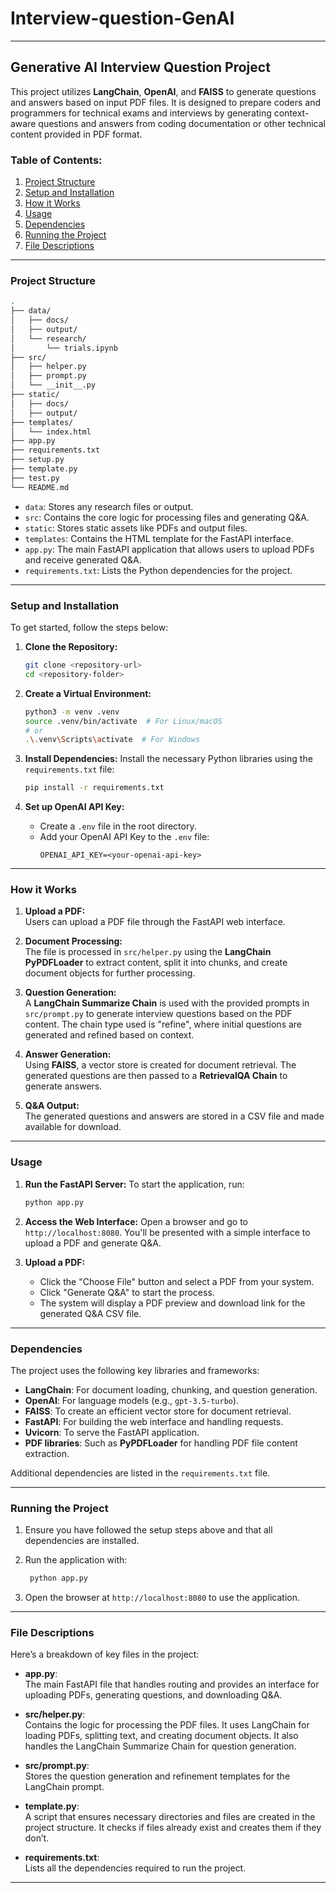 # Interview-question-GenAI

---

## Generative AI Interview Question Project

This project utilizes **LangChain**, **OpenAI**, and **FAISS** to generate questions and answers based on input PDF files. It is designed to prepare coders and programmers for technical exams and interviews by generating context-aware questions and answers from coding documentation or other technical content provided in PDF format.

### **Table of Contents:**
1. [Project Structure](#project-structure)
2. [Setup and Installation](#setup-and-installation)
3. [How it Works](#how-it-works)
4. [Usage](#usage)
5. [Dependencies](#dependencies)
6. [Running the Project](#running-the-project)
7. [File Descriptions](#file-descriptions)

---

### **Project Structure**

```bash
.
├── data/
│   ├── docs/
│   ├── output/
│   └── research/
│       └── trials.ipynb
├── src/
│   ├── helper.py
│   ├── prompt.py
│   └── __init__.py
├── static/
│   ├── docs/
│   ├── output/
├── templates/
│   └── index.html
├── app.py
├── requirements.txt
├── setup.py
├── template.py
├── test.py
└── README.md
```

- `data`: Stores any research files or output.
- `src`: Contains the core logic for processing files and generating Q&A.
- `static`: Stores static assets like PDFs and output files.
- `templates`: Contains the HTML template for the FastAPI interface.
- `app.py`: The main FastAPI application that allows users to upload PDFs and receive generated Q&A.
- `requirements.txt`: Lists the Python dependencies for the project.

---

### **Setup and Installation**

To get started, follow the steps below:

1. **Clone the Repository:**
   ```bash
   git clone <repository-url>
   cd <repository-folder>
   ```

2. **Create a Virtual Environment:**
   ```bash
   python3 -m venv .venv
   source .venv/bin/activate  # For Linux/macOS
   # or
   .\.venv\Scripts\activate  # For Windows
   ```

3. **Install Dependencies:**
   Install the necessary Python libraries using the `requirements.txt` file:
   ```bash
   pip install -r requirements.txt
   ```

4. **Set up OpenAI API Key:**
   - Create a `.env` file in the root directory.
   - Add your OpenAI API Key to the `.env` file:
     ```
     OPENAI_API_KEY=<your-openai-api-key>
     ```

---

### **How it Works**

1. **Upload a PDF:**  
   Users can upload a PDF file through the FastAPI web interface.
   
2. **Document Processing:**  
   The file is processed in `src/helper.py` using the **LangChain PyPDFLoader** to extract content, split it into chunks, and create document objects for further processing.

3. **Question Generation:**  
   A **LangChain Summarize Chain** is used with the provided prompts in `src/prompt.py` to generate interview questions based on the PDF content. The chain type used is "refine", where initial questions are generated and refined based on context.

4. **Answer Generation:**  
   Using **FAISS**, a vector store is created for document retrieval. The generated questions are then passed to a **RetrievalQA Chain** to generate answers.

5. **Q&A Output:**  
   The generated questions and answers are stored in a CSV file and made available for download.

---

### **Usage**

1. **Run the FastAPI Server:**
   To start the application, run:
   ```bash
   python app.py
   ```

2. **Access the Web Interface:**
   Open a browser and go to `http://localhost:8080`. You'll be presented with a simple interface to upload a PDF and generate Q&A.

3. **Upload a PDF:**  
   - Click the "Choose File" button and select a PDF from your system.
   - Click "Generate Q&A" to start the process.
   - The system will display a PDF preview and download link for the generated Q&A CSV file.

---

### **Dependencies**

The project uses the following key libraries and frameworks:
- **LangChain**: For document loading, chunking, and question generation.
- **OpenAI**: For language models (e.g., `gpt-3.5-turbo`).
- **FAISS**: To create an efficient vector store for document retrieval.
- **FastAPI**: For building the web interface and handling requests.
- **Uvicorn**: To serve the FastAPI application.
- **PDF libraries**: Such as **PyPDFLoader** for handling PDF file content extraction.

Additional dependencies are listed in the `requirements.txt` file.

---

### **Running the Project**

1. Ensure you have followed the setup steps above and that all dependencies are installed.
   
2. Run the application with:
   ```bash
    python app.py
   ```

3. Open the browser at `http://localhost:8080` to use the application.

---

### **File Descriptions**

Here’s a breakdown of key files in the project:

- **app.py**:  
   The main FastAPI file that handles routing and provides an interface for uploading PDFs, generating questions, and downloading Q&A.

- **src/helper.py**:  
   Contains the logic for processing the PDF files. It uses LangChain for loading PDFs, splitting text, and creating document objects. It also handles the LangChain Summarize Chain for question generation.

- **src/prompt.py**:  
   Stores the question generation and refinement templates for the LangChain prompt.

- **template.py**:  
   A script that ensures necessary directories and files are created in the project structure. It checks if files already exist and creates them if they don’t.

- **requirements.txt**:  
   Lists all the dependencies required to run the project.

---
